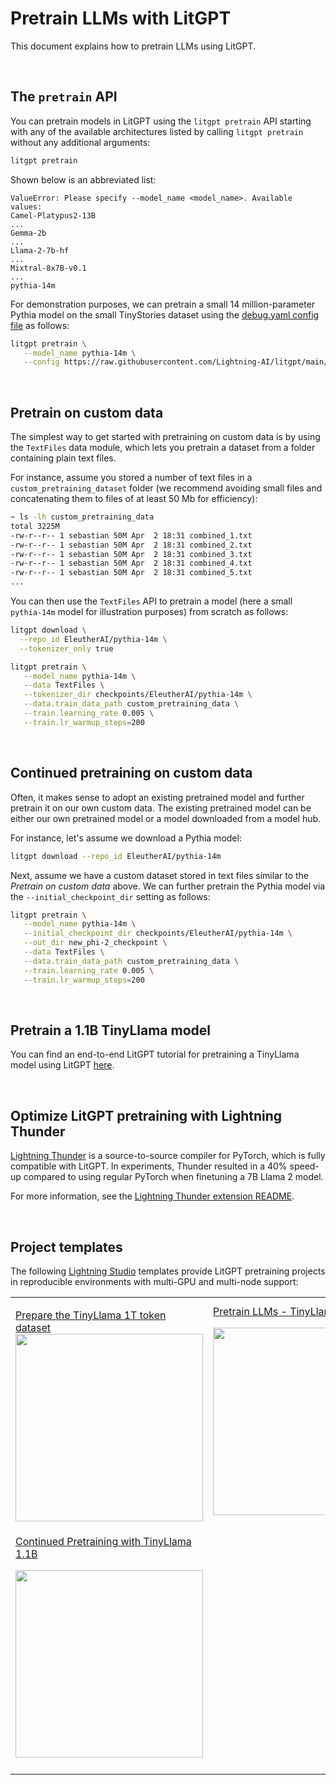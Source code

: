 # Pretrain LLMs with LitGPT


This document explains how to pretrain LLMs using LitGPT.

&nbsp;
## The `pretrain` API

You can pretrain models in LitGPT using the `litgpt pretrain` API starting with any of the available architectures listed by calling `litgpt pretrain` without any additional arguments:

```bash
litgpt pretrain
```

Shown below is an abbreviated list:

```
ValueError: Please specify --model_name <model_name>. Available values:
Camel-Platypus2-13B
...
Gemma-2b
...
Llama-2-7b-hf
...
Mixtral-8x7B-v0.1
...
pythia-14m
```

For demonstration purposes, we can pretrain a small 14 million-parameter Pythia model on the small TinyStories dataset using the [debug.yaml config file](https://github.com/Lightning-AI/litgpt/blob/main/config_hub/pretrain/debug.yaml) as follows:

```bash
litgpt pretrain \
   --model_name pythia-14m \
   --config https://raw.githubusercontent.com/Lightning-AI/litgpt/main/config_hub/pretrain/debug.yaml
```


&nbsp;
## Pretrain on custom data

The simplest way to get started with pretraining on custom data is by using the `TextFiles` data module, which lets you pretrain a dataset from a folder containing plain text files. 

For instance, assume you stored a number of text files in a `custom_pretraining_dataset` folder (we recommend avoiding small files and concatenating them to files of at least 50 Mb for efficiency):

```bash
~ ls -lh custom_pretraining_data 
total 3225M
-rw-r--r-- 1 sebastian 50M Apr  2 18:31 combined_1.txt
-rw-r--r-- 1 sebastian 50M Apr  2 18:31 combined_2.txt
-rw-r--r-- 1 sebastian 50M Apr  2 18:31 combined_3.txt
-rw-r--r-- 1 sebastian 50M Apr  2 18:31 combined_4.txt
-rw-r--r-- 1 sebastian 50M Apr  2 18:31 combined_5.txt
...
```

You can then use the `TextFiles` API to pretrain a model (here a small `pythia-14m` model for illustration purposes) from scratch as follows:

```bash
litgpt download \
  --repo_id EleutherAI/pythia-14m \
  --tokenizer_only true

litgpt pretrain \
   --model_name pythia-14m \
   --data TextFiles \
   --tokenizer_dir checkpoints/EleutherAI/pythia-14m \
   --data.train_data_path custom_pretraining_data \
   --train.learning_rate 0.005 \
   --train.lr_warmup_steps=200
```


&nbsp;
## Continued pretraining on custom data

Often, it makes sense to adopt an existing pretrained model and further pretrain it on our own custom data. The existing pretrained model can be either our own pretrained model or a model downloaded from a model hub. 

For instance, let's assume we download a Pythia model:

```bash
litgpt download --repo_id EleutherAI/pythia-14m
```

Next, assume we have a custom dataset stored in text files similar to the *Pretrain on custom data* above. We can further pretrain the Pythia model via the `--initial_checkpoint_dir` setting as follows:

```bash
litgpt pretrain \
   --model_name pythia-14m \
   --initial_checkpoint_dir checkpoints/EleutherAI/pythia-14m \
   --out_dir new_phi-2_checkpoint \
   --data TextFiles \
   --data.train_data_path custom_pretraining_data \
   --train.learning_rate 0.005 \
   --train.lr_warmup_steps=200
```

&nbsp;
## Pretrain a 1.1B TinyLlama model

You can find an end-to-end LitGPT tutorial for pretraining a TinyLlama model using LitGPT [here](pretrain_tinyllama.md).


&nbsp;
## Optimize LitGPT pretraining with Lightning Thunder

[Lightning Thunder](https://github.com/Lightning-AI/lightning-thunder) is a source-to-source compiler for PyTorch, which is fully compatible with LitGPT. In experiments, Thunder resulted in a 40% speed-up compared to using regular PyTorch when finetuning a 7B Llama 2 model.

For more information, see the [Lightning Thunder extension README](https://github.com/Lightning-AI/lightning-thunder).


&nbsp;
## Project templates

The following [Lightning Studio](https://lightning.ai/lightning-ai/studios) templates provide LitGPT pretraining projects in reproducible environments with multi-GPU and multi-node support:
&nbsp;

|                                                                                                                                                                                                                                                                                                                                             |                                                                                                                                                                                                                                                                                                                                                |
|---------------------------------------------------------------------------------------------------------------------------------------------------------------------------------------------------------------------------------------------------------------------------------------------------------------------------------------------|------------------------------------------------------------------------------------------------------------------------------------------------------------------------------------------------------------------------------------------------------------------------------------------------------------------------------------------------|
| <p align="left">[Prepare the TinyLlama 1T token dataset](https://lightning.ai/lightning-ai/studios/prepare-the-tinyllama-1t-token-dataset) <br> [<img src="https://pl-public-data.s3.amazonaws.com/assets_litgpt/readme/3.webp" width="300"></p>](https://lightning.ai/lightning-ai/studios/prepare-the-tinyllama-1t-token-dataset)         | [Pretrain LLMs - TinyLlama 1.1B](https://lightning.ai/lightning-ai/studios/pretrain-llms-tinyllama-1-1b) <br> <p align="left">[<img src="https://pl-public-data.s3.amazonaws.com/assets_litgpt/readme/4.webp" width="300"></p>](https://lightning.ai/lightning-ai/studios/pretrain-llms-tinyllama-1-1b)                                        |
| [Continued Pretraining with TinyLlama 1.1B](https://lightning.ai/lightning-ai/studios/continued-pretraining-with-tinyllama-1-1b) <br> <p align="left">[<img src="https://pl-public-data.s3.amazonaws.com/assets_litgpt/readme/1.webp" width="300"></p>](https://lightning.ai/lightning-ai/studios/continued-pretraining-with-tinyllama-1-1b) | |
|                                                                                                                                                                                                                                                                                                                                             |                                                                                                                                                                                                                                                     